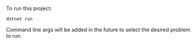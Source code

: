To run this project:

`dotnet run`

Command line args will be added in the future to select the desired problem to run.
